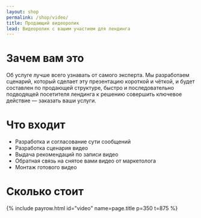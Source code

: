 ```yaml
---
layout: shop
permalink: /shop/video/
title: Продающий видеоролик
lead: Видеоролик с вашим участием для лендинга
---
```


# **Зачем вам это**

Об услуге лучше всего узнавать от самого эксперта. Мы разработаем сценарий, который сделает эту презентацию короткой и чёткой, и будет составлен по продающей структуре, быстро и последовательно подводящей посетителя лендинга к решению совершить ключевое действие — заказать ваши услуги.

# Что входит

- Разработка и согласование сути сообщений
- Разработка сценария видео
- Выдача рекомендаций по записи видео
- Обратная связь на снятое вами видео от маркетолога
- Монтаж готового видео

# Сколько стоит

{% include payrow.html id="video" name=page.title p=350 t=875 %}